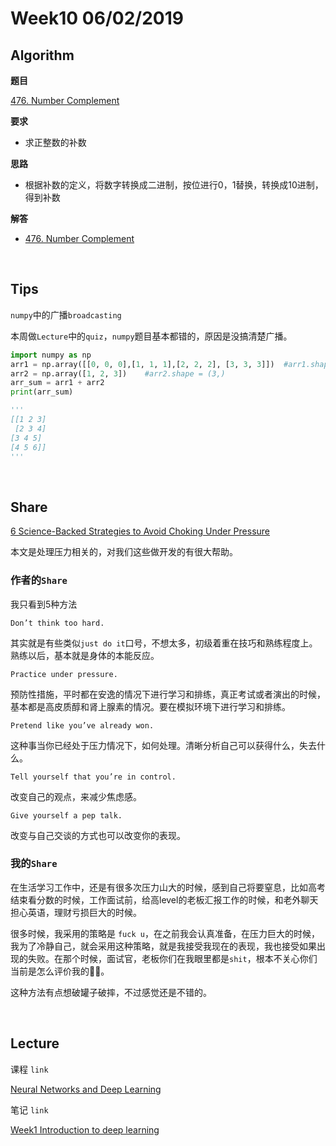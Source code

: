# Week10 06/02/2019


## Algorithm

**题目**

[476. Number Complement](https://leetcode.com/problems/number-complement/)


**要求**
- 求正整数的补数

**思路**
- 根据补数的定义，将数字转换成二进制，按位进行0，1替换，转换成10进制，得到补数

**解答**
- [476. Number Complement](https://github.com/rubust-ai/Leetcode-python3/blob/master/476_Number_Complement.py)

&nbsp;

## Tips

`numpy`中的广播`broadcasting`

本周做`Lecture`中的`quiz`，`numpy`题目基本都错的，原因是没搞清楚广播。

```python
import numpy as np
arr1 = np.array([[0, 0, 0],[1, 1, 1],[2, 2, 2], [3, 3, 3]])  #arr1.shape = (4,3)
arr2 = np.array([1, 2, 3])    #arr2.shape = (3,)
arr_sum = arr1 + arr2
print(arr_sum)

'''
[[1 2 3]
 [2 3 4]
[3 4 5]
[4 5 6]]
'''

```



&nbsp;
## Share

[6 Science-Backed Strategies to Avoid Choking Under Pressure](https://medium.com/s/story/6-science-backed-strategies-to-avoid-choking-under-pressure-4db788062371)

本文是处理压力相关的，对我们这些做开发的有很大帮助。

### 作者的`Share`

我只看到5种方法

`Don’t think too hard.`

其实就是有些类似`just do it`口号，不想太多，初级着重在技巧和熟练程度上。熟练以后，基本就是身体的本能反应。



`Practice under pressure.`

预防性措施，平时都在安逸的情况下进行学习和排练，真正考试或者演出的时候，基本都是高皮质醇和肾上腺素的情况。要在模拟环境下进行学习和排练。


`Pretend like you’ve already won.`

这种事当你已经处于压力情况下，如何处理。清晰分析自己可以获得什么，失去什么。

`Tell yourself that you’re in control.`

改变自己的观点，来减少焦虑感。

`Give yourself a pep talk.`

改变与自己交谈的方式也可以改变你的表现。


### 我的`Share`

在生活学习工作中，还是有很多次压力山大的时候，感到自己将要窒息，比如高考结束看分数的时候，工作面试前，给高level的老板汇报工作的时候，和老外聊天担心英语，理财亏损巨大的时候。

很多时候，我采用的策略是 `fuck u`，在之前我会认真准备，在压力巨大的时候，我为了冷静自己，就会采用这种策略，就是我接受我现在的表现，我也接受如果出现的失败。在那个时候，面试官，老板你们在我眼里都是`shit`，根本不关心你们当前是怎么评价我的🤦‍♂️。

这种方法有点想破罐子破摔，不过感觉还是不错的。

&nbsp;
## Lecture

课程 `link`


[Neural Networks and Deep Learning](https://www.coursera.org/learn/neural-networks-deep-learning/home/week/1)

笔记 `link`

[Week1 Introduction to deep learning](https://github.com/rubust-ai/Deep-Learning/blob/master/class1-week1.md)


